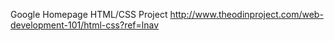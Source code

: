 Google Homepage HTML/CSS Project
<a href="http://www.theodinproject.com/web-development-101/html-css?ref=lnav">http://www.theodinproject.com/web-development-101/html-css?ref=lnav</a>